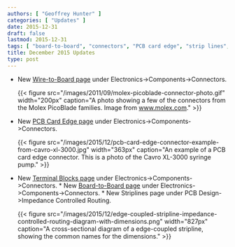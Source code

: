 ```yaml
---
authors: [ "Geoffrey Hunter" ]
categories: [ "Updates" ]
date: 2015-12-31
draft: false
lastmod: 2015-12-31
tags: [ "board-to-board", "connectors", "PCB card edge", "strip lines", "terminal blocks", "wire-to-board" ] 
title: December 2015 Updates
type: post
---
```


* New [Wire-to-Board page](/electronics/components/connectors/wire-to-board-wtb) under Electronics->Components->Connectors.  

    {{< figure src="/images/2011/09/molex-picoblade-connector-photo.gif" width="200px" caption="A photo showing a few of the connectors from the Molex PicoBlade families. Image from www.molex.com."  >}}  

* New [PCB Card Edge page](/electronics/components/connectors/pcb-card-edge) under Electronics->Components->Connectors.  

    {{< figure src="/images/2015/12/pcb-card-edge-connector-example-from-cavro-xl-3000.jpg" width="363px" caption="An example of a PCB card edge connector. This is a photo of the Cavro XL-3000 syringe pump."  >}}  

* New [Terminal Blocks page](/electronics/components/connectors/terminal-blocks) under Electronics->Components->Connectors.  * New [Board-to-Board page](/electronics/components/connectors/board-to-board) under Electronics->Components->Connectors.  * New Striplines page under PCB Design->Impedance Controlled Routing.  

    {{< figure src="/images/2015/12/edge-coupled-stripline-impedance-controlled-routing-diagram-with-dimensions.png" width="827px" caption="A cross-sectional diagram of a edge-coupled stripline, showing the common names for the dimensions."  >}}
